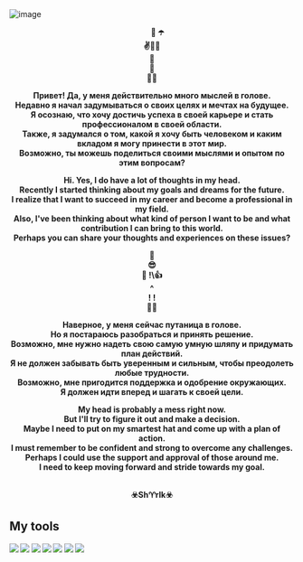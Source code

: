 <img src="https://res.cloudinary.com/dxcgfa3e2/image/upload/v1737904115/images/iqjlf2ywbpammulpiisl.png" alt="image">
<b>
<p align="center">&nbsp;&nbsp;&nbsp;&nbsp;&nbsp;&nbsp;🎩 ☂️  
<br>✌️🎲🤞  
<br>🧣  
<br>👖  
<br>👞👞  

<p align="center">Привет! Да, у меня действительно много мыслей в голове.  
<br>Недавно я начал задумываться о своих целях и мечтах на будущее.  
<br>Я осознаю, что хочу достичь успеха в своей карьере и стать профессионалом в своей области.  
<br>Также, я задумался о том, какой я хочу быть человеком и каким вкладом я могу принести в этот мир.  
<br>Возможно, ты можешь поделиться своими мыслями и опытом по этим вопросам?

<p align="center">Hi. Yes, I do have a lot of thoughts in my head.
<br>Recently I started thinking about my goals and dreams for the future.
<br>I realize that I want to succeed in my career and become a professional in my field.
<br>Also, I've been thinking about what kind of person I want to be and what contribution I can bring to this world.
<br>Perhaps you can share your thoughts and experiences on these issues?

<p align="center">🎩
<br>😎
<br>💪 !\👍
<br>^
<br>!  !
<br>👞👞

<p align="center">Наверное, у меня сейчас путаница в голове.
<br>Но я постараюсь разобраться и принять решение.
<br>Возможно, мне нужно надеть свою самую умную шляпу и придумать план действий.
<br>Я не должен забывать быть уверенным и сильным, чтобы преодолеть любые трудности.
<br>Возможно, мне пригодится поддержка и одобрение окружающих.
<br>Я должен идти вперед и шагать к своей цели.

<p align="center">My head is probably a mess right now.
<br>But I'll try to figure it out and make a decision.
<br>Maybe I need to put on my smartest hat and come up with a plan of action.
<br>I must remember to be confident and strong to overcome any challenges.
<br>Perhaps I could use the support and approval of those around me.
<br>I need to keep moving forward and stride towards my goal.

<p align="center">
<br>☣️Sh♈rIk☣️

###
<h2 align="left">My tools</h2>
<img src="https://res.cloudinary.com/dxcgfa3e2/image/upload/v1738695707/images/zuhw7wta7zjfdcw2xi94.ico">
<img src="https://res.cloudinary.com/dxcgfa3e2/image/upload/v1738695707/images/bfvcbtrwq7kiae8rxdj5.png">
<img src="https://res.cloudinary.com/dxcgfa3e2/image/upload/v1738695707/images/akfmcrijvhqlqgpu5hso.png">
<img src="https://res.cloudinary.com/dxcgfa3e2/image/upload/v1738695707/images/h6hss76lt4k2fw2obgh0.ico">
<img src="https://res.cloudinary.com/dxcgfa3e2/image/upload/v1738695707/images/ecabpg1pks0kprxfr89o.png">
<img src="https://res.cloudinary.com/dxcgfa3e2/image/upload/v1738695706/images/yt2dwjuttmgrv5ytldmy.png">
<img src="https://res.cloudinary.com/dxcgfa3e2/image/upload/v1738695706/images/blvge8ws9hjupsgxvzvd.png">